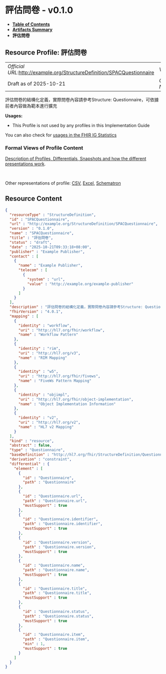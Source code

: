 # 評估問卷 - v0.1.0

* [**Table of Contents**](toc.md)
* [**Artifacts Summary**](artifacts.md)
* **評估問卷**

## Resource Profile: 評估問卷 

| | |
| :--- | :--- |
| *Official URL*:http://example.org/StructureDefinition/SPACQuestionnaire | *Version*:0.1.0 |
| Draft as of 2025-10-21 | *Computable Name*:SPACQuestionnaire |

 
評估問卷的結構化定義，實際問卷內容請參考Structure: Questionnaire，可依據前者內容做為範本進行擴充 

**Usages:**

* This Profile is not used by any profiles in this Implementation Guide

You can also check for [usages in the FHIR IG Statistics](https://packages2.fhir.org/xig/fhir.example|current/StructureDefinition/SPACQuestionnaire)

### Formal Views of Profile Content

 [Description of Profiles, Differentials, Snapshots and how the different presentations work](http://build.fhir.org/ig/FHIR/ig-guidance/readingIgs.html#structure-definitions). 

 

Other representations of profile: [CSV](StructureDefinition-SPACQuestionnaire.csv), [Excel](StructureDefinition-SPACQuestionnaire.xlsx), [Schematron](StructureDefinition-SPACQuestionnaire.sch) 



## Resource Content

```json
{
  "resourceType" : "StructureDefinition",
  "id" : "SPACQuestionnaire",
  "url" : "http://example.org/StructureDefinition/SPACQuestionnaire",
  "version" : "0.1.0",
  "name" : "SPACQuestionnaire",
  "title" : "評估問卷",
  "status" : "draft",
  "date" : "2025-10-21T09:33:18+08:00",
  "publisher" : "Example Publisher",
  "contact" : [
    {
      "name" : "Example Publisher",
      "telecom" : [
        {
          "system" : "url",
          "value" : "http://example.org/example-publisher"
        }
      ]
    }
  ],
  "description" : "評估問卷的結構化定義，實際問卷內容請參考Structure: Questionnaire，可依據前者內容做為範本進行擴充",
  "fhirVersion" : "4.0.1",
  "mapping" : [
    {
      "identity" : "workflow",
      "uri" : "http://hl7.org/fhir/workflow",
      "name" : "Workflow Pattern"
    },
    {
      "identity" : "rim",
      "uri" : "http://hl7.org/v3",
      "name" : "RIM Mapping"
    },
    {
      "identity" : "w5",
      "uri" : "http://hl7.org/fhir/fivews",
      "name" : "FiveWs Pattern Mapping"
    },
    {
      "identity" : "objimpl",
      "uri" : "http://hl7.org/fhir/object-implementation",
      "name" : "Object Implementation Information"
    },
    {
      "identity" : "v2",
      "uri" : "http://hl7.org/v2",
      "name" : "HL7 v2 Mapping"
    }
  ],
  "kind" : "resource",
  "abstract" : false,
  "type" : "Questionnaire",
  "baseDefinition" : "http://hl7.org/fhir/StructureDefinition/Questionnaire",
  "derivation" : "constraint",
  "differential" : {
    "element" : [
      {
        "id" : "Questionnaire",
        "path" : "Questionnaire"
      },
      {
        "id" : "Questionnaire.url",
        "path" : "Questionnaire.url",
        "mustSupport" : true
      },
      {
        "id" : "Questionnaire.identifier",
        "path" : "Questionnaire.identifier",
        "mustSupport" : true
      },
      {
        "id" : "Questionnaire.version",
        "path" : "Questionnaire.version",
        "mustSupport" : true
      },
      {
        "id" : "Questionnaire.name",
        "path" : "Questionnaire.name",
        "mustSupport" : true
      },
      {
        "id" : "Questionnaire.title",
        "path" : "Questionnaire.title",
        "mustSupport" : true
      },
      {
        "id" : "Questionnaire.status",
        "path" : "Questionnaire.status",
        "mustSupport" : true
      },
      {
        "id" : "Questionnaire.item",
        "path" : "Questionnaire.item",
        "min" : 1,
        "mustSupport" : true
      }
    ]
  }
}

```
